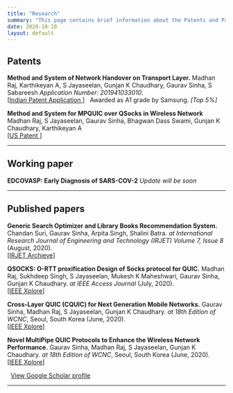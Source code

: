 ```yaml
---
title: "Research"
summary: "This page contains brief information about the Patents and Papers that are under review or published"
date: 2020-10-10
layout: default
---
```

## Patents

**Method and System of Network Handover on Transport Layer.** Madhan Raj, Karthikeyan A,  S Jayaseelan, Gunjan K Chaudhary, Gaurav Sinha, S Sabareesh *Application Number: 201941033010*.<br/>
<span class="pub-highlight">
    [<a href="https://drive.google.com/file/d/1ku6dwUkjlUoPSmkXW-cISt-FfalmZ00Q/view?usp=sharing" class="link">Indian Patent Application </a>]
    <span class="award"><i class="fas fa-award fa-fw"></i>&nbsp; Awarded as A1 grade by Samsung. *[Top 5%]* </span>

**Method and System for MPQUIC over QSocks in Wireless Network** Madhan Raj, S Jayaseelan, Gaurav Sinha, Bhagwan Dass Swami, Gunjan K Chaudhary, Karthikeyan A <br/>
<span class="pub-highlight">
    [<a href="https://patents.google.com/patent/US20200288316A1/en" class="link">US Patent </a>]
<hr>

## Working paper
**EDCOVASP: Early Diagnosis of SARS-COV-2** *Update will be soon*

<hr>

## Published papers

**Generic Search Optimizer and Library Books Recommendation System.** Chandan Suri, Gaurav Sinha, Arpita Singh, Shalini Batra. *at International Research Journal of Engineering and Technology (IRJET) Volume 7, Issue 8* (August, 2020). <br/>
<span class="pub-highlight">
[<a href="https://irjet.net/archives/V7/i8/IRJET-V7I8114.pdf" class="link">IRJET Archieve</a>]
</span> <br/>

**QSOCKS: O-RTT proxification Design of Socks protocol for QUIC.** Madhan Raj, Sukhdeep Singh, S Jayaseelan, Mukesh K Maheshwari, Gaurav Sinha, Gunjan K Chaudhary. *at IEEE Access Journal* (July, 2020). <br/>
<span class="pub-highlight">
[<a href="https://ieeexplore.ieee.org/abstract/document/9153913/" class="link">IEEE Xplore</a>]
</span>

**Cross-Layer QUIC (CQUIC) for Next Generation Mobile Networks.** Gaurav Sinha, Madhan Raj, S Jayaseelan, Gunjan K Chaudhary.  *at 18th Edition of WCNC*, Seoul, South Korea (June, 2020).<br/>
<span class="pub-highlight">
[<a href="https://ieeexplore.ieee.org/document/9120850" class="link">IEEE Xplore</a>]
</span>

**Novel MultiPipe QUIC Protocols to Enhance the Wireless Network Performance.** Gaurav Sinha, Madhan Raj, S Jayaseelan, Gunjan K Chaudhary. *at 18th Edition of WCNC*, Seoul, South Korea (June, 2020).<br/>
<span class="pub-highlight">
[<a href="https://ieeexplore.ieee.org/document/9120821" class="link">IEEE Xplore</a>]
</span>

<span class="award"><i class="fas fa-graduation-cap fa-fw"></i>&nbsp; <a href="https://scholar.google.com/citations?hl=en&user=CjI4CRgAAAAJ">View Google Scholar profile</a></span>

<hr>
